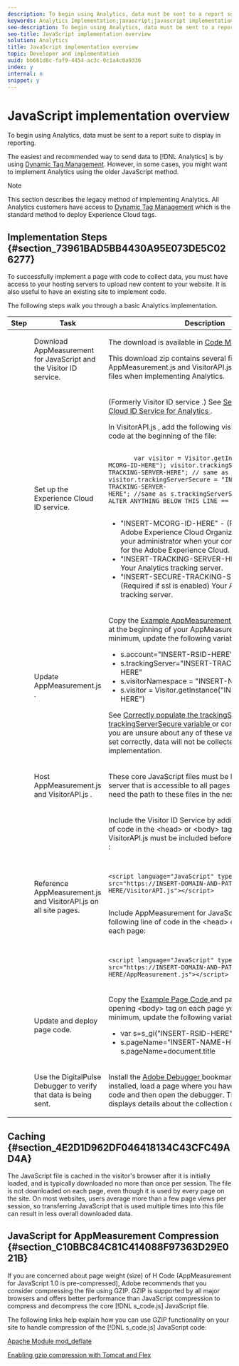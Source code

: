 ```yaml
---
description: To begin using Analytics, data must be sent to a report suite to display in reporting.
keywords: Analytics Implementation;javascript;javascript implementation;appmeasurement;download appmeasurement;Experience Cloud id service;visitorapi.js;caching;appmeasurement compression
seo-description: To begin using Analytics, data must be sent to a report suite to display in reporting.
seo-title: JavaScript implementation overview
solution: Analytics
title: JavaScript implementation overview
topic: Developer and implementation
uuid: bb661d8c-faf9-4454-ac3c-0c1a4c0a9336
index: y
internal: n
snippet: y
---
```


# JavaScript implementation overview

To begin using Analytics, data must be sent to a report suite to display in reporting.

The easiest and recommended way to send data to [!DNL Analytics] is by using [Dynamic Tag Management](../../implement/c-implement-with-dtm/dtm-implementation-overview.md). However, in some cases, you might want to implement Analytics using the older JavaScript method.

>[!NOTE]
>
>This section describes the legacy method of implementing Analytics. All Analytics customers have access to [Dynamic Tag Management](https://marketing.adobe.com/resources/help/en_US/dtm/) which is the standard method to deploy Experience Cloud tags.

## Implementation Steps {#section_73961BAD5BB4430A95E073DE5C026277}

To successfully implement a page with code to collect data, you must have access to your hosting servers to upload new content to your website. It is also useful to have an existing site to implement code.

The following steps walk you through a basic Analytics implementation. 

<table id="table_1683413EA0E34DBC9291832647B68E96"> 
 <thead> 
  <tr> 
   <th colname="col01" class="entry"> Step </th> 
   <th colname="col1" class="entry"> Task </th> 
   <th colname="col2" class="entry"> Description </th> 
  </tr> 
 </thead>
 <tbody> 
  <tr> 
   <td colname="col01"> <img href="assets/step1_icon.png" id="image_21F30BBFC0A249F8B0E1A50EBBEED77D" /> </td> 
   <td colname="col1"> Download AppMeasurement for JavaScript and the Visitor ID service. </td> 
   <td colname="col2"> <p>The download is available in <a href="https://marketing.adobe.com/resources/help/en_US/reference/?f=code_manager_admin" format="http" scope="external"> Code Manager </a>. </p> <p>This download zip contains several files. <span class="codeph"> AppMeasurement.js </span> and <span class="codeph"> VisitorAPI.js </span> are the relevant files when implementing Analytics. </p> </td> 
  </tr> 
  <tr> 
   <td colname="col01"> <img href="assets/step2_icon.png" id="image_02CFDC007BF1486AA312698EBFFA79F7" /> </td> 
   <td colname="col1"> Set up the Experience Cloud ID service. </td> 
   <td colname="col2"> <p>(Formerly <span class="term"> Visitor ID service </span>.) See <a href="https://marketing.adobe.com/resources/help/en_US/mcvid/mcvid-setup-analytics.html" format="https" scope="external"> Set Up the Experience Cloud ID Service for Analytics </a>. </p> 
    <draft-comment> 
     <p>In <span class="codeph"> VisitorAPI.js </span>, add the following visitor ID initialization code at the beginning of the file: </p> 
     <code class="syntax javascript">
       var&nbsp;visitor&nbsp;=&nbsp;Visitor.getInstance("INSERT-MCORG-ID-HERE"); visitor.trackingServer&nbsp;=&nbsp;"INSERT-TRACKING-SERVER-HERE";&nbsp;//&nbsp;same&nbsp;as&nbsp;s.trackingServer visitor.trackingServerSecure&nbsp;=&nbsp;"INSERT-SECURE-TRACKING-SERVER-HERE";&nbsp;//same&nbsp;as&nbsp;s.trackingServerSecure /* == DO NOT ALTER ANYTHING BELOW THIS LINE ==
     </code> 
     <ul id="ul_769BA118CC244308A805079C2CBECC12"> 
      <li id="li_D366EBDE24CB433EA523DB228CB2FAF1"> <span class="codeph"> "INSERT-MCORG-ID-HERE" </span> - (Required) This Adobe Experience Cloud Organization ID is sent to your administrator when your company is provisioned for the Adobe Experience Cloud. </li> 
      <li id="li_4F9704A6A6EA4334A3758F99B8D67C9D"> <span class="codeph"> "INSERT-TRACKING-SERVER-HERE" </span> - (Required) Your Analytics tracking server. </li> 
      <li id="li_C578420458D649228E54D9809AF62627"> <span class="codeph"> "INSERT-SECURE-TRACKING-SERVER-HERE" </span> - (Required if ssl is enabled) Your Analytics secure tracking server. </li> 
     </ul> 
    </draft-comment> </td> 
  </tr> 
  <tr> 
   <td colname="col01"> <img href="assets/step3_icon.png" id="image_76B61DEABE3849CCB39135FDD7399EAA" /> </td> 
   <td colname="col1"> Update <span class="codeph"> AppMeasurement.js </span>. </td> 
   <td colname="col2"> <p>Copy the <a href="../../implement/js-implementation/appmeasure-mjs-pagecode.md#section_4351543F2D6049218E18B48769D471E2" format="dita" scope="local"> Example AppMeasurement.js Code </a> and paste it at the beginning of your <span class="codeph"> AppMeasurement.js </span> file. At a minimum, update the following variables: </p> 
    <ul id="ul_62FA640BD2604E589650A92158272615"> 
     <li id="li_54E56B483B3A416EA27D7B540D60E39F"> <span class="codeph"> s.account="INSERT-RSID-HERE" </span> </li> 
     <li id="li_00A958289BB045379B436F13287E03D5"> <span class="codeph"> s.trackingServer="INSERT-TRACKING-SERVER-HERE" </span> </li> 
     <li id="li_C0779ADF780440ED876236AEB1FB5DCC"> <span class="codeph"> s.visitorNamespace = "INSERT-NAMESPACE-HERE" </span> </li> 
     <li id="li_93072B656C134D8C89195B7F2D7D8F05"> <span class="codeph"> s.visitor = Visitor.getInstance("INSERT-MCORG-ID-HERE") </span> </li> 
    </ul> <p> See <a href="https://marketing.adobe.com/resources/help/kb/en_US/analytics/kb/determining-data-center.html" format="https" scope="external"> Correctly populate the trackingServer and trackingServerSecure variable </a> or contact Client Care if you are unsure about any of these values. If they are not set correctly, data will not be collected by your implementation. </p> </td> 
  </tr> 
  <tr> 
   <td colname="col01"> <img href="assets/step4_icon.png" id="image_B255E5EAE7BB43FC946D0E9DFCA83003" /> </td> 
   <td colname="col1"> Host <span class="codeph"> AppMeasurement.js </span> and <span class="codeph"> VisitorAPI.js </span>. </td> 
   <td colname="col2"> <p>These core JavaScript files must be hosted on a web server that is accessible to all pages on your site. You need the path to these files in the next step. </p> </td> 
  </tr> 
  <tr> 
   <td colname="col01"> <img href="assets/step5_icon.png" id="image_844E896941E2489A943BE10AD710ED36" /> </td> 
   <td colname="col1"> Reference <span class="codeph"> AppMeasurement.js </span> and <span class="codeph"> VisitorAPI.js </span> on all site pages. </td> 
   <td colname="col2"> <p> Include the Visitor ID Service by adding the following line of code in the <span class="codeph"> &lt;head&gt; </span> or &lt;body&gt; tag on each page. <span class="codeph"> VisitorAPI.js </span> must be included before <span class="codeph"> AppMeasurement.js </span>: </p> 
    <code class="syntax html">
      &lt;script&nbsp;language="JavaScript"&nbsp;type="text/javascript"&nbsp; src="https://INSERT-DOMAIN-AND-PATH-TO-CODE-HERE/VisitorAPI.js"&gt;&lt;/script&gt; 
    </code> <p> Include AppMeasurement for JavaScript by adding the following line of code in the <span class="codeph"> &lt;head&gt; </span> or <span class="codeph"> &lt;body&gt; </span> tag on each page: </p> 
    <code class="syntax html">
      &lt;script&nbsp;language="JavaScript"&nbsp;type="text/javascript"&nbsp; src="https://INSERT-DOMAIN-AND-PATH-TO-CODE-HERE/AppMeasurement.js"&gt;&lt;/script&gt; 
    </code> </td> 
  </tr> 
  <tr> 
   <td colname="col01"> <img href="assets/step6_icon.png" id="image_1C4293CA98F04EE2ADA69EAB95BDE8B1" /> </td> 
   <td colname="col1"> Update and deploy page code. </td> 
   <td colname="col2"> <p>Copy the <a href="../../implement/js-implementation/appmeasure-mjs-pagecode.md#section_042412C29CC249E298F19B2BC2F43CE7" format="dita" scope="local"> Example Page Code </a> and paste it just after the opening <span class="codeph"> &lt;body&gt; </span> tag on each page you want to track. At a minimum, update the following variables: </p> 
    <ul id="ul_29200A6E8DA14386BDA242AD8B270FEB"> 
     <li id="li_FB24D2CB9241401A83BD13EE342A7810"> <span class="codeph"> var s=s_gi("INSERT-RSID-HERE") </span> </li> 
     <li id="li_463A35BA06CC4618B4AF17CD7E83AED5"> <span class="codeph"> s.pageName="INSERT-NAME-HERE" // for example, s.pageName=document.title </span> </li> 
    </ul> </td> 
  </tr> 
  <tr> 
   <td colname="col01"> <img href="assets/step7_icon.png" id="image_A423CBF386AF4E5986E8CBB6E31CD3E5" /> </td> 
   <td colname="col1"> Use the DigitalPulse Debugger to verify that data is being sent. </td> 
   <td colname="col2"> <p>Install the <a href="../../implement/impl-testing/debugger.md#concept_B26FFE005EDD4E0FACB3117AE3E95AA2" format="dita" scope="local"> Adobe Debugger </a> bookmarklet. After it is installed, load a page where you have deployed page code and then open the debugger. The debugger displays details about the collection data that was sent. </p> </td> 
  </tr> 
 </tbody> 
</table>

## Caching {#section_4E2D1D962DF046418134C43CFC49AD4A}

The JavaScript file is cached in the visitor's browser after it is initially loaded, and is typically downloaded no more than once per session. The file is not downloaded on each page, even though it is used by every page on the site. On most websites, users average more than a few page views per session, so transferring JavaScript that is used multiple times into this file can result in less overall downloaded data.

## JavaScript for AppMeasurement Compression {#section_C10BBC84C81C414088F97363D29E021B}

If you are concerned about page weight (size) of H Code (AppMeasurement for JavaScript 1.0 is pre-compressed), Adobe recommends that you consider compressing the file using GZIP. GZIP is supported by all major browsers and offers better performance than JavaScript compression to compress and decompress the core [!DNL s_code.js] JavaScript file.

The following links help explain how you can use GZIP functionality on your site to handle compression of the [!DNL s_code.js] JavaScript code:

[Apache Module mod_deflate](https://httpd.apache.org/docs/2.0/mod/mod_deflate.html)

[Enabling gzip compression with Tomcat and Flex](https://www.cubicleman.com/2007/04/06/enabling-gzip-compression-with-tomcat-and-flex/) 
